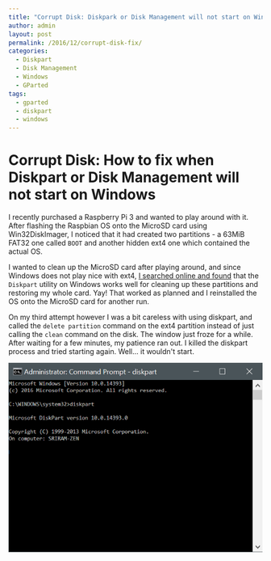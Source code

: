 ```yaml
---
title: "Corrupt Disk: Diskpark or Disk Management will not start on Windows"
author: admin
layout: post
permalink: /2016/12/corrupt-disk-fix/
categories:
  - Diskpart
  - Disk Management
  - Windows
  - GParted
tags:
  - gparted
  - diskpart
  - windows
---
```


# Corrupt Disk: How to fix when Diskpart or Disk Management will not start on Windows

I recently purchased a Raspberry Pi 3 and wanted to play around with it. After flashing the Raspbian OS onto the MicroSD card using Win32DiskImager, I noticed that it had created two partitions - a 63MiB FAT32 one called `BOOT` and another hidden ext4 one which contained the actual OS.

I wanted to clean up the MicroSD card after playing around, and since Windows does not play nice with ext4, [I searched online and found](https://www.all4os.com/windows/properly-delete-a-partition-on-usb-drive-using-diskpart.html) that the `Diskpart` utility on Windows works well for cleaning up these partitions and restoring my whole card. Yay! That worked as planned and I reinstalled the OS onto the MicroSD card for another run.

On my third attempt however I was a bit careless with using diskpart, and called the `delete partition` command on the ext4 partition instead of just calling the `clean` command on the disk. The window just froze for a while. After waiting for a few minutes, my patience ran out. I killed the diskpart process and tried starting again. Well... it wouldn't start.

![](../images/diskpart_frozen.png)

